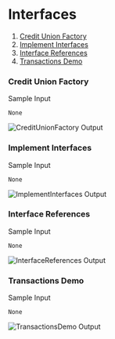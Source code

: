 # Interfaces

1.  [Credit Union Factory](https://github.com/quintanillach/mssa-sample-portfolio/tree/master/src/Interfaces#credit-union-factory)
2.  [Implement Interfaces](https://github.com/quintanillach/mssa-sample-portfolio/tree/master/src/Interfaces#implement-interfaces)
3.  [Interface References](https://github.com/quintanillach/mssa-sample-portfolio/tree/master/src/Interfaces#interface-references)
4.  [Transactions Demo](https://github.com/quintanillach/mssa-sample-portfolio/tree/master/src/Interfaces#transactions-demo)

### Credit Union Factory


Sample Input

```
None
```

![CreditUnionFactory Output](https://github.com/quintanillach/mssa-sample-portfolio/blob/master/img/CreditUnionFactory.PNG)

### Implement Interfaces


Sample Input

```
None
```

![ImplementInterfaces Output](https://github.com/quintanillach/mssa-sample-portfolio/blob/master/img/ImplementInterfaces.PNG)

### Interface References


Sample Input

```
None
```

![InterfaceReferences Output](https://github.com/quintanillach/mssa-sample-portfolio/blob/master/img/InterfaceReferences.PNG)

### Transactions Demo


Sample Input

```
None
```

![TransactionsDemo Output](https://github.com/quintanillach/mssa-sample-portfolio/blob/master/img/TransactionsDemo.PNG)
